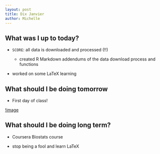 ```yaml
---
layout: post
title: Dix Janvier
author: Michelle
---
```


## What was I up to today?

* `SCORE`: all data is downloaded and processed (!!)
  + created R Markdown addendums of the data download process and functions
  
* worked on some LaTeX learning


## What should I be doing tomorrow

* First day of class!

[!image](https://nypdecider.files.wordpress.com/2015/02/billy-madison-back-to-school.gif?w=500)

## What should I be doing long term?

* Coursera Biostats course

* stop being a fool and learn LaTeX

<i class="fa fa-code" style="color:pink"> </i>




